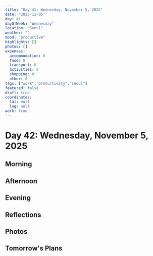 ```yaml
---
title: "Day 41: Wednesday, November 5, 2025"
date: "2025-11-05"
day: 41
dayOfWeek: "Wednesday"
location: "Seoul"
weather: ""
mood: "productive"
highlights: []
photos: []
expenses:
  accommodation: 0
  food: 0
  transport: 0
  activities: 0
  shopping: 0
  other: 0
tags: ["work","productivity","seoul"]
featured: false
draft: true
coordinates:
  lat: null
  lng: null
work: true
---
```

# Day 42: Wednesday, November 5, 2025

## Morning

## Afternoon

## Evening

## Reflections

## Photos

## Tomorrow's Plans
